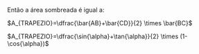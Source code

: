 Então a área sombreada é igual a:

$A_{TRAPEZIO}=\dfrac{\bar{AB}+\bar{CD}}{2} \times \bar{BC}$

$A_{TRAPEZIO}=\dfrac{\sin{\alpha}+\tan{\alpha}}{2} \times (1-\cos{\alpha})$

